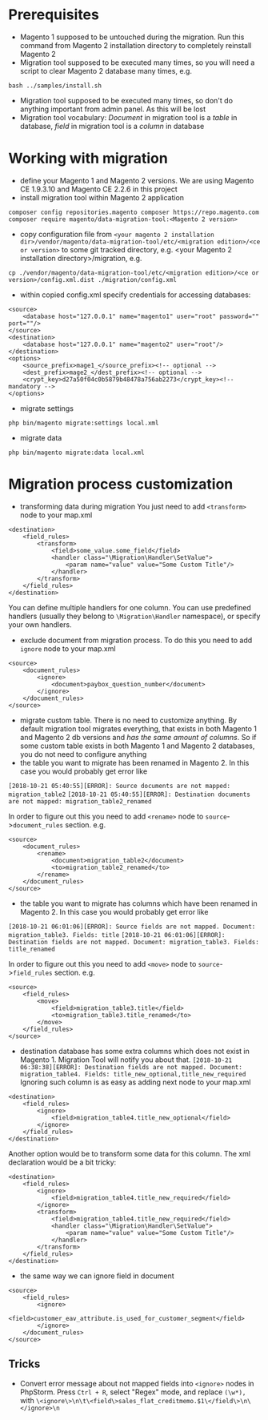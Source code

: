 # Prerequisites
- Magento 1 supposed to be untouched during the migration. Run this command from Magento 2 installation directory to completely reinstall Magento 2
- Migration tool supposed to be executed many times, so you will need a script to clear Magento 2 database many times, e.g.
~~~~
bash ../samples/install.sh
~~~~
- Migration tool supposed to be executed many times, so don't do anything important from admin panel. As this will be lost
- Migration tool vocabulary: *Document* in migration tool is a *table* in database, *field* in migration tool is a *column* in database
# Working with migration
- define your Magento 1 and Magento 2 versions. We are using Magento CE 1.9.3.10 and Magento CE 2.2.6 in this project
- install migration tool within Magento 2 application
~~~~
composer config repositories.magento composer https://repo.magento.com
composer require magento/data-migration-tool:<Magento 2 version>
~~~~
- copy configuration file from `<your magento 2 installation dir>/vendor/magento/data-migration-tool/etc/<migration edition>/<ce or version>` to some git tracked directory, e.g. <your Magento 2 installation directory>/migration, e.g.
~~~~
cp ./vendor/magento/data-migration-tool/etc/<migration edition>/<ce or version>/config.xml.dist ./migration/config.xml
~~~~
- within copied config.xml specify credentials for accessing databases:
~~~~
<source>
    <database host="127.0.0.1" name="magento1" user="root" password="" port=""/>
</source>
<destination>
    <database host="127.0.0.1" name="magento2" user="root"/>
</destination>
<options>
    <source_prefix>mage1_</source_prefix><!-- optional -->
    <dest_prefix>mage2_</dest_prefix><!-- optional -->
    <crypt_key>d27a50f04c0b5879b48478a756ab2273</crypt_key><!-- mandatory -->
</options>
~~~~
- migrate settings
~~~~
php bin/magento migrate:settings local.xml
~~~~
- migrate data
~~~~
php bin/magento migrate:data local.xml
~~~~
# Migration process customization
- transforming data during migration
You just need to add `<transform>` node to your map.xml
~~~~
<destination>
    <field_rules>
        <transform>
            <field>some_value.some_field</field>
            <handler class="\Migration\Handler\SetValue">
                <param name="value" value="Some Custom Title"/>
            </handler>
        </transform>
    </field_rules>
</destination>
~~~~
You can define multiple handlers for one column.
You can use predefined handlers (usually they belong to `\Migration\Handler` namespace), or specify your own handlers.

- exclude document from migration process. To do this you need to add `ignore` node to your map.xml
~~~~
<source>
    <document_rules>
        <ignore>
            <document>paybox_question_number</document>
        </ignore>
    </document_rules>
</source>
~~~~
- migrate custom table. There is no need to customize anything. By default migration tool migrates everything, that exists in both Magento 1 and Magento 2 db versions and *has the same amount of columns*. So if some custom table exists in both Magento 1 and Magento 2 databases, you do not need to configure anything
- the table you want to migrate has been renamed in Magento 2. In this case you would probably get error like

`[2018-10-21 05:40:55][ERROR]: Source documents are not mapped: migration_table2`
`[2018-10-21 05:40:55][ERROR]: Destination documents are not mapped: migration_table2_renamed`

In order to figure out this you need to add `<rename>` node to `source`->`document_rules` section. e.g.
~~~~
<source>
    <document_rules>
        <rename>
            <document>migration_table2</document>
            <to>migration_table2_renamed</to>
        </rename>
    </document_rules>
</source>
~~~~
- the table you want to migrate has columns which have been renamed in Magento 2. In this case you would probably get error like

`[2018-10-21 06:01:06][ERROR]: Source fields are not mapped. Document: migration_table3. Fields: title`
`[2018-10-21 06:01:06][ERROR]: Destination fields are not mapped. Document: migration_table3. Fields: title_renamed`

In order to figure out this you need to add `<move>` node to `source`->`field_rules` section. e.g.
~~~~
<source>
    <field_rules>
        <move>
            <field>migration_table3.title</field>
            <to>migration_table3.title_renamed</to>
        </move>
    </field_rules>
</source>
~~~~
- destination database has some extra columns which does not exist in Magento 1. Migration Tool will notify you about that.
`[2018-10-21 06:38:38][ERROR]: Destination fields are not mapped. Document: migration_table4. Fields: title_new_optional,title_new_required`
Ignoring such column is as easy as adding next node to your map.xml
~~~~
<destination>
    <field_rules>
        <ignore>
            <field>migration_table4.title_new_optional</field>
        </ignore>
    </field_rules>
</destination>
~~~~
Another option would be to transform some data for this column. The xml declaration would be a bit tricky:
~~~~
<destination>
    <field_rules>
        <ignore>
            <field>migration_table4.title_new_required</field>
        </ignore>
        <transform>
            <field>migration_table4.title_new_required</field>
            <handler class="\Migration\Handler\SetValue">
                <param name="value" value="Some Custom Title"/>
            </handler>
        </transform>
    </field_rules>
</destination>
~~~~

- the same way we can ignore field in document
~~~~
<source>
    <field_rules>
        <ignore>
            <field>customer_eav_attribute.is_used_for_customer_segment</field>
        </ignore>
    </document_rules>
</source>
~~~~
## Tricks
- Convert error message about not mapped fields into `<ignore>` nodes in PhpStorm. 
Press `Ctrl + R`, select "Regex" mode, and replace `(\w*),` with `\<ignore\>\n\t\<field\>sales_flat_creditmemo.$1\</field\>\n\</ignore>\n`
